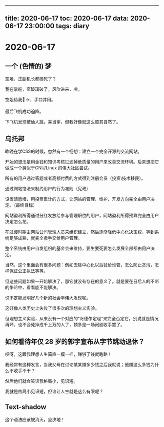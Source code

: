 
---
title: 2020-06-17
toc: 2020-06-17
data: 2020-06-17 23:00:00
tags: diary
---


# 2020-06-17

## 一个 (色情的) 梦

空难，正副机长都砸死了？

我在掌舵，窗玻璃破了，风吹进来，冷。

空姐给我🔫 ✈️，手口并用。

最后飞机成功迫降。

下飞机发现被仙人跳，喜当爹，但我好像就这么顺其自然了。

## 乌托邦

昨晚在学CSS的时候，忽然有一个畅想：建立一个完全开源的交流网站。

开始的想法是用金钱和知识考核过滤掉低质量的用户来改善交流环境。后来想把它做成一个类似于GNU/Linux 的伟大社区尝试。



所有的用户通过答题或者高额付费的方式得到注册会员（投资\技术移民）。

通过网站馅法来制约用户的行为准则（宪政）

设置请愿墙，用投票累计的方式，让网站的管理、维护、开发方向完全由用户决定。（最终目标）

网站盈利所得通过分红发放给参与管理职位的用户，网站盈利所得预算完全由用户决定怎么花。



在过渡时期由网站公司管理人员来组织建立，然后逐渐降低中心化决策权，等到系统足够成熟，就完全撒手交给用户管理。

整个系统由用户自发组织的基金会来维持，要生要死要怎么发展全部都由用户决定。

当然，这个里面会有很多问题：例如去除中心化以后钱给谁管，怎么防止贪污，怎样保证公正执法等等。

但这些问题如果一开始解决了，那它就没有存在的意义了。就是要在日后人的不断的争论中，看看能不能解决。

说不定能发明好几个新的社会学伟大发现呢。



这好像人类历史上失败了很多次的理想主义实验。

但理想主义实验，从来没有一个对应的"哥德尔定理"来完全否定它。别说就是情况再坏，也不会死掉成千上万的人了，顶多是一场闹剧收手罢了。



## 如何看待年仅 28 岁的郭宇宣布从字节跳动退休？

哎呀，这跟我理想人生简直一模一样，赚够了钱就跑路！

我经常有这种发言，当我父母在讨论某某赚多少钱之后我就说；他赚这么多钱为什么不收手不干？

然后他们就会笑话我格局小，见识短。

我就是格局小见识短，但谁让人生就是这么有限呢？

## Text-shadow

这个语法应该被消灭，坚决地！
